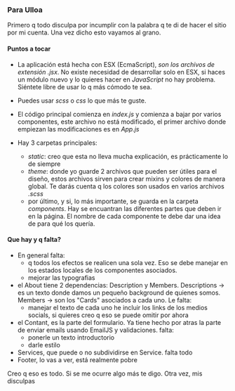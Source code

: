 ### Para Ulloa

Primero q todo disculpa por incumplir con la palabra q te di de hacer el sitio por mi cuenta. Una vez dicho esto vayamos al grano.

#### Puntos a tocar

- La aplicación está hecha con ESX (EcmaScript), _son los archivos de extensión .jsx_. No existe necesidad de desarrollar solo en ESX, si haces un módulo nuevo y lo quieres hacer en _JavaScript_ no hay problema. Siéntete libre de usar lo q más cómodo te sea.
- Puedes usar _scss_ o _css_ lo que más te guste.
- El código principal comienza en _index.js_ y comienza a bajar por varios componentes, este archivo no está modificado, el primer archivo donde empiezan las modificaciones es en _App.js_
- Hay 3 carpetas principales:

  - _static_: creo que esta no lleva mucha explicación, es prácticamente lo de siempre
  - _theme_: donde yo guarde 2 archivos que pueden ser útiles para el diseño, estos archivos sirven para crear mixins y colores de manera global. Te darás cuenta q los colores son usados en varios archivos _.scss_
  - por último, y si, lo más importante, se guarda en la carpeta _components_. Hay se encuantran las diferentes partes que deben ir en la página. El nombre de cada componente te debe dar una idea de para qué los quería.

#### Que hay y q falta?

- En general falta:
  - q todos los efectos se realicen una sola vez. Eso se debe manejar en los estados locales de los componentes asociados.
  - mejorar las typografias
- el About tiene 2 dependencias: Description y Members.
  Descriptions -> es un texto donde damos un pequeño background de quienes somos. Members -> son los "Cards" asociados a cada uno. Le falta:
  - manejar el texto de cada uno he incluir los links de los medios socials, si quieres creo q eso se puede omitir por ahora
- el Contant, es la parte del formulario. Ya tiene hecho por atras la parte de enviar emails usando EmailJS y validaciones. falta:
  - ponerle un texto introductorio
  - darle estilo
- Services, que puede o no subdividirse en Service. falta todo
- Footer, lo vas a ver, está realmente pobre

Creo q eso es todo. Si se me ocurre algo más te digo.
Otra vez, mis disculpas
